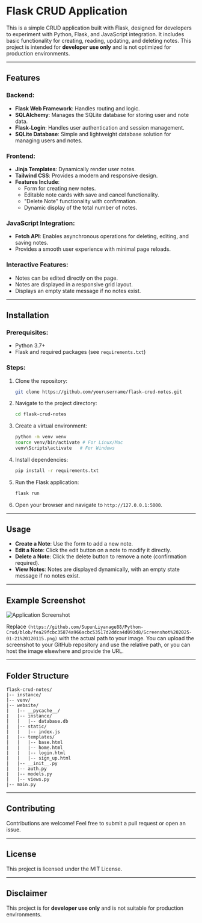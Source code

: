 # Flask CRUD Application

This is a simple CRUD application built with Flask, designed for developers to experiment with Python, Flask, and JavaScript integration. It includes basic functionality for creating, reading, updating, and deleting notes. This project is intended for **developer use only** and is not optimized for production environments.

---

## Features

### Backend:
- **Flask Web Framework**: Handles routing and logic.
- **SQLAlchemy**: Manages the SQLite database for storing user and note data.
- **Flask-Login**: Handles user authentication and session management.
- **SQLite Database**: Simple and lightweight database solution for managing users and notes.

### Frontend:
- **Jinja Templates**: Dynamically render user notes.
- **Tailwind CSS**: Provides a modern and responsive design.
- **Features Include**:
  - Form for creating new notes.
  - Editable note cards with save and cancel functionality.
  - "Delete Note" functionality with confirmation.
  - Dynamic display of the total number of notes.

### JavaScript Integration:
- **Fetch API**: Enables asynchronous operations for deleting, editing, and saving notes.
- Provides a smooth user experience with minimal page reloads.

### Interactive Features:
- Notes can be edited directly on the page.
- Notes are displayed in a responsive grid layout.
- Displays an empty state message if no notes exist.

---

## Installation

### Prerequisites:
- Python 3.7+
- Flask and required packages (see `requirements.txt`)

### Steps:
1. Clone the repository:
   ```bash
   git clone https://github.com/yourusername/flask-crud-notes.git
   ```
2. Navigate to the project directory:
   ```bash
   cd flask-crud-notes
   ```
3. Create a virtual environment:
   ```bash
   python -m venv venv
   source venv/bin/activate # For Linux/Mac
   venv\Scripts\activate   # For Windows
   ```
4. Install dependencies:
   ```bash
   pip install -r requirements.txt
   ```
5. Run the Flask application:
   ```bash
   flask run
   ```
6. Open your browser and navigate to `http://127.0.0.1:5000`.

---

## Usage

- **Create a Note**: Use the form to add a new note.
- **Edit a Note**: Click the edit button on a note to modify it directly.
- **Delete a Note**: Click the delete button to remove a note (confirmation required).
- **View Notes**: Notes are displayed dynamically, with an empty state message if no notes exist.

---

## Example Screenshot

![Application Screenshot](https://drive.google.com/file/d/1uwJDGpIIOxeMHNVoWDS0_MlG3uacUQfZ/view?usp=drive_link)

Replace `(https://github.com/SupunLiyanage88/Python-Crud/blob/fea29fcbc35874a966acbc53517d2ddca4d093d8/Screenshot%202025-01-21%20120115.png)` with the actual path to your image. You can upload the screenshot to your GitHub repository and use the relative path, or you can host the image elsewhere and provide the URL.

---

## Folder Structure

```
flask-crud-notes/
|-- instance/
|-- venv/
|-- website/
|   |-- __pycache__/
|   |-- instance/
|   |   |-- database.db
|   |-- static/
|   |   |-- index.js
|   |-- templates/
|   |   |-- base.html
|   |   |-- home.html
|   |   |-- login.html
|   |   |-- sign_up.html
|   |-- __init__.py
|   |-- auth.py
|   |-- models.py
|   |-- views.py
|-- main.py
```

---

## Contributing

Contributions are welcome! Feel free to submit a pull request or open an issue.

---

## License

This project is licensed under the MIT License.

---

## Disclaimer

This project is for **developer use only** and is not suitable for production environments.

